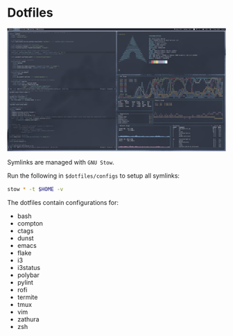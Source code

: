 # Dotfiles

![Screenshot](./scrot.png)

Symlinks are managed with `GNU Stow`.

Run the following in `$dotfiles/configs` to setup all symlinks:

```bash
stow * -t $HOME -v
```

The dotfiles contain configurations for:
* bash
* compton
* ctags
* dunst
* emacs
* flake
* i3
* i3status
* polybar
* pylint
* rofi
* termite
* tmux
* vim
* zathura
* zsh
